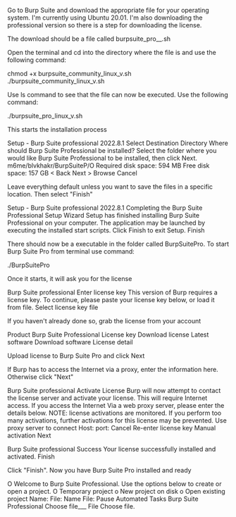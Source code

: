 
Go to Burp Suite and download the appropriate file for your operating system. I'm currently using Ubuntu 20.01. I'm also downloading the professional version so there is a step for downloading the license. 



The download should be a file called burpsuite_pro_<os>_<version>.sh 

 


 

Open the terminal and cd into the directory where the file is and use the following command: 

 

chmod +x burpsuite_community_linux_v<your version here>.sh 
./burpsuite_community_linux_v<your version here>.sh 

 

Use ls command to see that the file can now be executed. Use the following command: 

 


 

./burpsuite_pro_linux_v<your version here>.sh  

 

This starts the installation process 

Setup - Burp Suite professional 2022.8.1 
Select Destination Directory 
Where should Burp Suite Professional be installed? 
Select the folder where you would like Burp Suite Professional to be 
installed, then click Next. 
m6me/blvkhakr/BurpSuiteP/O 
Required disk space: 594 MB 
Free disk space: 
157 GB 
< Back 
Next > 
Browse 
Cancel 
 

Leave everything default unless you want to save the files in a specific location. Then select "Finish" 

 

Setup - Burp Suite professional 2022.8.1 
Completing the Burp Suite 
Professional Setup Wizard 
Setup has finished installing Burp Suite 
Professional on your computer. The application 
may be launched by executing the installed start 
scripts. 
Click Finish to exit Setup. 
Finish 
 

 

There should now be a executable in the folder called BurpSuitePro. To start Burp Suite Pro from terminal use command: 


 

 

./BurpSuitePro 

 

Once it starts, it will ask you for the license  

Burp Suite professional 
Enter license key 
This version of Burp requires a license key. To continue, please paste your license 
key below, or load it from file. 
Select license key file 
 

If you haven't already done so, grab the license from your account 

Product 
Burp Suite Professional 
License key 
Download license 
Latest software 
Download software 
License detail 
 

Upload license to Burp Suite Pro and click Next 

 

If Burp has to access the Internet via a proxy, enter the information here. Otherwise click "Next" 

 

Burp Suite professional 
Activate License 
Burp will now attempt to contact the license server and activate your license. This will 
require Internet access. If you access the Internet Via a web proxy server, please 
enter the details below. 
NOTE: license activations are monitored. If you perform too many activations, further 
activations for this license may be prevented. 
Use proxy server to connect 
Host: 
port: 
Cancel 
Re-enter license key 
Manual activation 
Next 
 

Burp Suite professional 
Success 
Your license successfully installed and activated. 
Finish 
 

Click "Finish". Now you have Burp Suite Pro installed and ready 

O Welcome to Burp Suite Professional. Use the options below to create or open a project. 
O Temporary project 
o 
New project on disk 
o 
Open existing project 
Name: 
File: 
Name 
File: 
Pause Automated Tasks 
Burp Suite 
Professional 
Choose file___ 
File 
Choose file. 
 
